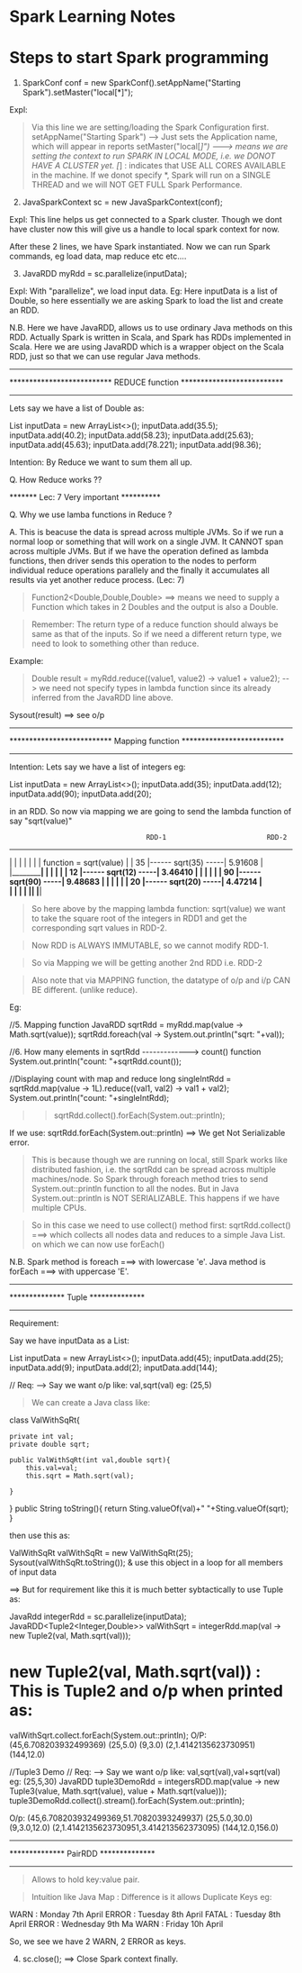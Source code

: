 Spark Learning Notes
========================

Steps to start Spark programming
==================================

1. SparkConf conf = new SparkConf().setAppName("Starting Spark").setMaster("local[*]");

Expl:
>Via this line we are setting/loading the Spark Configuration first.
> setAppName("Starting Spark") --> Just sets the Application name, which will appear in reports
> setMaster("local[*]")  ---> means we are setting the context to run SPARK IN LOCAL MODE, i.e. we DONOT HAVE A CLUSTER yet.
[*] : indicates that USE ALL CORES AVAILABLE in the machine. If we donot specify *, Spark will run on a SINGLE THREAD and we will NOT GET FULL Spark Performance.



2.  JavaSparkContext sc = new JavaSparkContext(conf);

Expl: This line helps us get connected to a Spark cluster. Though we dont have cluster now this will give us a handle to local spark context for now.


After these 2 lines, we have Spark instantiated. Now we can run Spark commands, eg load data, map reduce etc etc....



3. JavaRDD<Double> myRdd = sc.parallelize(inputData);

Expl: With "parallelize", we load input data.
Eg: Here inputData is a list of Double, so here essentially we are asking Spark to load the list and create an RDD.

N.B. Here we have JavaRDD, allows us to use ordinary Java methods on this RDD.
Actually Spark is written in Scala, and Spark has RDDs implemented in Scala. Here we are using JavaRDD which is a wrapper object on the Scala RDD,
just so that we can use regular Java methods.



************************************************************************* 
**************************    REDUCE function  **************************
*************************************************************************

Lets say we have a list of Double as:

List<Double> inputData = new ArrayList<>();
inputData.add(35.5);
inputData.add(40.2);
inputData.add(58.23);
inputData.add(25.63);
inputData.add(45.63);
inputData.add(78.221);
inputData.add(98.36);

Intention: By Reduce we want to sum them all up.

Q. How Reduce works ??

******* Lec: 7 Very important **********

Q. Why we use lamba functions in Reduce ?

A. This is beacuse the data is spread across multiple JVMs. So if we run a normal loop or something that will work on a single JVM. It CANNOT span across multiple JVMs.
But if we have the operation defined as lambda functions, then driver sends this operation to the nodes to perform individual reduce operations parallely
and the finally it accumulates all results via yet another reduce process. (Lec: 7)

> Function2<Double,Double,Double> ==> means we need to supply a Function which takes in 2 Doubles and the output is also a Double.

> Remember: The return type of a reduce function should always be same as that of the inputs. So if we need a different return type, we need to look to something other than reduce.

Example:
>  Double result = myRdd.reduce((value1, value2) -> value1 + value2); --> we need not specify types in lambda function since its already inferred from the JavaRDD<Double> line above.

Sysout(result)  ==> see o/p


************************************************************************* 
**************************   Mapping function  **************************
*************************************************************************

Intention: Lets say we have a list of integers eg:

List<Double> inputData = new ArrayList<>();
inputData.add(35);
inputData.add(12);
inputData.add(90);
inputData.add(20);

in an RDD. So now via mapping we are going to send the lambda function of say "sqrt(value)"

									  RDD-1							RDD-2
_________________________			_______                       __________
|                        |          |      |					 |          |
| function = sqrt(value) |          |  35  |------ sqrt(35) -----| 5.91608  |
|________________________|          |      |                     |          |
|  12  |------ sqrt(12) -----| 3.46410  |
|      |                     |          |
|  90  |------ sqrt(90) -----| 9.48683  |
|      |                     |          |
|  20  |------ sqrt(20) -----| 4.47214  |  
|      |                     |          |
|______|                     |__________|


> So here above by the mapping lambda function: sqrt(value) we want to take the square root of the integers in RDD1 and get the corresponding sqrt values in RDD-2.

> Now RDD is ALWAYS IMMUTABLE, so we cannot modify RDD-1.

> So via Mapping we will be getting another 2nd RDD i.e. RDD-2

> Also note that via MAPPING function, the datatype of o/p and i/p CAN BE different. (unlike reduce).


Eg:

//5. Mapping function
JavaRDD<Double> sqrtRdd = myRdd.map(value -> Math.sqrt(value));
sqrtRdd.foreach(val -> System.out.println("sqrt: "+val));


//6. How many elements in sqrtRdd  -------------> count() function
System.out.println("count: "+sqrtRdd.count());


//Displaying count with map and reduce
long singleIntRdd = sqrtRdd.map(value -> 1L).reduce((val1, val2) -> val1 + val2);
System.out.println("count: "+singleIntRdd);


>> sqrtRdd.collect().forEach(System.out::println);

If we use:  sqrtRdd.forEach(System.out::println) ==> We get Not Serializable error.
> This is because though we are running on local, still Spark works like distributed fashion, i.e. the sqrtRdd can be spread across multiple machines/node.
So Spark through foreach method tries to send System.out::println function to all the nodes. But in Java System.out::println is NOT SERIALIZABLE.
This happens if we have multiple CPUs.

> So in this case we need to use collect() method first: sqrtRdd.collect() ===> which collects all nodes data and reduces to a simple Java List. on which we can now use forEach()

N.B. Spark method is foreach  ===> with lowercase 'e'.
Java method is forEach   ===> with uppercase 'E'.


****************************************
**************   Tuple  **************
***************************************
Requirement:

Say we have inputData as a List:

List<Integer> inputData = new ArrayList<>();
inputData.add(45);
inputData.add(25);
inputData.add(9);
inputData.add(2);
inputData.add(144);

// Req: --> Say we want o/p like: val,sqrt(val) eg: (25,5)
> We can create a Java class like:

class ValWithSqRt{

	private int val;
	private double sqrt;

    public ValWithSqRt(int val,double sqrt){
    	this.val=val;
    	this.sqrt = Math.sqrt(val);

    }
}
public String toString(){
return Sting.valueOf(val)+" "+Sting.valueOf(sqrt);
}

then use this as:

ValWithSqRt valWithSqRt = new ValWithSqRt(25);
Sysout(valWithSqRt.toString());
& use this object in a loop for all members of input data


==> But for requirement like this it is much better sybtactically to use Tuple as:

JavaRdd<Integer> integerRdd = sc.parallelize(inputData);
JavaRDD<Tuple2<Integer,Double>> valWithSqrt = integerRdd.map(val -> new Tuple2(val, Math.sqrt(val)));

new Tuple2(val, Math.sqrt(val)) :  This is Tuple2 and o/p when printed as:
================================
valWithSqrt.collect.forEach(System.out::println);
O/P:
(45,6.708203932499369)
(25,5.0)
(9,3.0)
(2,1.4142135623730951)
(144,12.0)


//Tuple3 Demo
// Req: --> Say we want o/p like: val,sqrt(val),val+sqrt(val) eg: (25,5,30)
JavaRDD<Tuple3> tuple3DemoRdd = integersRDD.map(value -> new Tuple3(value, Math.sqrt(value), value + Math.sqrt(value)));
tuple3DemoRdd.collect().stream().forEach(System.out::println);

O/p:
(45,6.708203932499369,51.70820393249937)
(25,5.0,30.0)
(9,3.0,12.0)
(2,1.4142135623730951,3.414213562373095)
(144,12.0,156.0)


****************************************
**************  PairRDD  **************
***************************************
> Allows to hold key:value pair.

> Intuition like Java Map : Difference is it allows Duplicate Keys eg:

WARN :  Monday 7th April
ERROR :  Tuesday 8th April
FATAL :  Tuesday 8th April
ERROR :  Wednesday 9th Ma
WARN :  Friday 10h April

So, we see we have 2 WARN, 2 ERROR as keys.

4. sc.close();  ==> Close Spark context finally.




